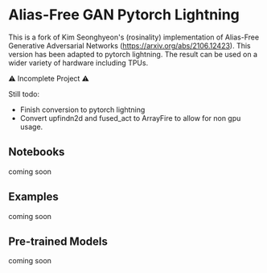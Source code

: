 # Alias-Free GAN Pytorch Lightning

This is a fork of Kim Seonghyeon's (rosinality) implementation of Alias-Free Generative Adversarial Networks (https://arxiv.org/abs/2106.12423). This version has been adapted to pytorch lightning. The result can be used on a wider variety of hardware including TPUs.

⚠️ Incomplete Project ⚠️

Still todo:

- Finish conversion to pytorch lightning
- Convert upfindn2d and fused_act to ArrayFire to allow for non gpu usage.

## Notebooks

coming soon

## Examples

coming soon

## Pre-trained Models

coming soon
